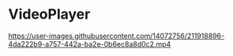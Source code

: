 # VideoPlayer



https://user-images.githubusercontent.com/14072756/211918896-4da222b9-a757-442a-ba2e-0b6ec8a8d0c2.mp4

